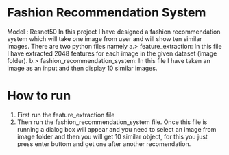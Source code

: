 # Fashion Recommendation System
Model : Resnet50
In this project I have designed a fashion recommendation system which will take one image from user and will show ten similar images.
There are two python files namely a.> feature_extraction: In this file I have extracted 2048 features for each image in the given dataset (image folder).
                                  b.> fashion_recommendation_system: In this file I have taken an image as an input and then display 10 similar images.
# How to run
1. First run the feature_extraction file
2. Then run the fashion_recommendation_system file. Once this file is running a dialog box will appear and you need to select an image from image folder and then you will get 10 similar object, for this you just press enter buttom and get one after another recomendation.
